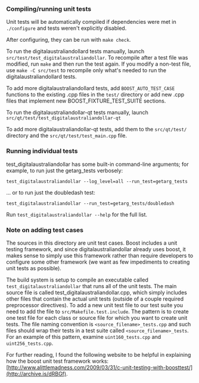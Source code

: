 ### Compiling/running unit tests

Unit tests will be automatically compiled if dependencies were met in `./configure`
and tests weren't explicitly disabled.

After configuring, they can be run with `make check`.

To run the digitalaustraliandollard tests manually, launch `src/test/test_digitalaustraliandollar`. To recompile
after a test file was modified, run `make` and then run the test again. If you
modify a non-test file, use `make -C src/test` to recompile only what's needed
to run the digitalaustraliandollard tests.

To add more digitalaustraliandollard tests, add `BOOST_AUTO_TEST_CASE` functions to the existing
.cpp files in the `test/` directory or add new .cpp files that
implement new BOOST_FIXTURE_TEST_SUITE sections.

To run the digitalaustraliandollar-qt tests manually, launch `src/qt/test/test_digitalaustraliandollar-qt`

To add more digitalaustraliandollar-qt tests, add them to the `src/qt/test/` directory and
the `src/qt/test/test_main.cpp` file.

### Running individual tests

test_digitalaustraliandollar has some built-in command-line arguments; for
example, to run just the getarg_tests verbosely:

    test_digitalaustraliandollar --log_level=all --run_test=getarg_tests

... or to run just the doubledash test:

    test_digitalaustraliandollar --run_test=getarg_tests/doubledash

Run `test_digitalaustraliandollar --help` for the full list.

### Note on adding test cases

The sources in this directory are unit test cases.  Boost includes a
unit testing framework, and since digitalaustraliandollar already uses boost, it makes
sense to simply use this framework rather than require developers to
configure some other framework (we want as few impediments to creating
unit tests as possible).

The build system is setup to compile an executable called `test_digitalaustraliandollar`
that runs all of the unit tests.  The main source file is called
test_digitalaustraliandollar.cpp, which simply includes other files that contain the
actual unit tests (outside of a couple required preprocessor
directives). To add a new unit test file to our test suite you need
to add the file to `src/Makefile.test.include`. The pattern is to
create one test file for each class or source file for which you want
to create unit tests.  The file naming convention is
`<source_filename>_tests.cpp` and such files should wrap their tests
in a test suite called `<source_filename>_tests`.  For an example of
this pattern, examine `uint160_tests.cpp` and `uint256_tests.cpp`.

For further reading, I found the following website to be helpful in
explaining how the boost unit test framework works:
[http://www.alittlemadness.com/2009/03/31/c-unit-testing-with-boosttest/](http://archive.is/dRBGf).
